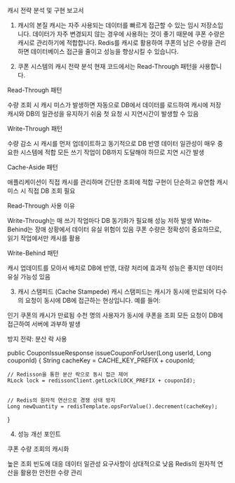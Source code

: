 캐시 전략 분석 및 구현 보고서

1. 캐시의 본질
   캐시는 자주 사용되는 데이터를 빠르게 접근할 수 있는 임시 저장소입니다.
   데이터가 자주 변경되지 않는 경우에 사용하는 것이 좋기 때문에 쿠폰 수량은 캐시로 관리하기에 적합합니다.
   Redis를 캐시로 활용하여 쿠폰의 남은 수량을 관리하면 데이터베이스 접근을 줄이고 성능을 향상시킬 수 있습니다.

2. 쿠폰 시스템의 캐시 전략 분석
   현재 코드에서는 Read-Through 패턴을 사용합니다.

Read-Through 패턴

수량 조회 시 캐시 미스가 발생하면 자동으로 DB에서 데이터를 로드하여 캐시에 저장
캐시와 DB의 일관성을 유지하기 쉬움
첫 요청 시 지연시간이 발생할 수 있음

Write-Through 패턴

수량 감소 시 캐시를 먼저 업데이트하고 동기적으로 DB 반영
데이터 일관성이 매우 중요한 시스템에 적합
모든 쓰기 작업이 DB까지 도달해야 하므로 지연 시간 발생

Cache-Aside 패턴

애플리케이션이 직접 캐시를 관리하며 간단한 조회에 적합
구현이 단순하고 유연함
캐시 미스 시 직접 DB 조회 필요

Read-Through 사용 이유

Write-Through는 매 쓰기 작업마다 DB 동기화가 필요해 성능 저하 발생
Write-Behind는 장애 상황에서 데이터 유실 위험이 있음
쿠폰 수량은 정확성이 중요하므로, 읽기 작업에서만 캐시를 활용

Write-Behind 패턴

캐시 업데이트를 모아서 배치로 DB에 반영, 대량 처리에 효과적
성능은 좋지만 데이터 유실 가능성 있음

3. 캐시 스탬피드 (Cache Stampede)
   캐시 스탬피드는 캐시가 동시에 만료되어 다수의 요청이 동시에 DB에 접근하는 현상입니다.
   예를 들어:

인기 쿠폰의 캐시가 만료됨
수천 명의 사용자가 동시에 쿠폰을 조회
모든 요청이 DB에 접근하여 서버에 과부하 발생

방지 전략: 분산 락 사용

public CouponIssueResponse issueCouponForUser(Long userId, Long couponId) {
String cacheKey = CACHE_KEY_PREFIX + couponId;

    // Redisson을 통한 분산 락으로 동시 접근 제어
    RLock lock = redissonClient.getLock(LOCK_PREFIX + couponId);

    
    // Redis의 원자적 연산으로 경쟁 상태 방지
    Long newQuantity = redisTemplate.opsForValue().decrement(cacheKey);
}

4. 성능 개선 포인트

쿠폰 수량 조회의 캐시화

높은 조회 빈도에 대응
데이터 일관성 요구사항이 상대적으로 낮음
Redis의 원자적 연산을 활용한 안전한 수량 관리

